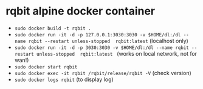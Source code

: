 # rqbit alpine docker container 
* `sudo docker build -t rqbit .`
* `sudo docker run -it -d -p 127.0.0.1:3030:3030 -v $HOME/dl:/dl --name rqbit --restart unless-stopped  rqbit:latest` (localhost only)
* `sudo docker run -it -d -p 3030:3030 -v $HOME/dl:/dl --name rqbit --restart unless-stopped  rqbit:latest ` (works on local network, not for wan!)
* `sudo docker start rqbit`
* `sudo docker exec -it rqbit /rqbit/release/rqbit -V` (check version)
* `sudo docker logs rqbit` (to display log)
